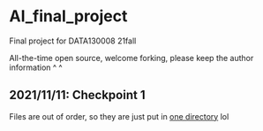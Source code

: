 # AI_final_project
Final project for DATA130008 21fall

All-the-time open source, welcome forking, please keep the author information ^ ^

## 2021/11/11: Checkpoint 1
Files are out of order, so they are just put in [one directory](https://github.com/suncerock/AI_final_project/tree/main/checkpoint1) lol 
```
